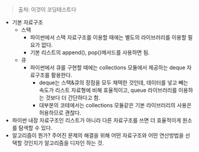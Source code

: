 > 출처: 이것이 코딩테스트다

- 기본 자료구조
  - 스택
    - 파이썬에서 스택 자료구조를 이용할 때에는 별도의 라이브러리를 이용할 필요가 없다.
    - 기본 리스트의 append(), pop()메서드를 사용하면 됨.
  - 큐
    - 파이썬에서 큐를 구현할 때에는 collections 모듈에서 제공하는 deque 자료구조를 활용한다.
      - deque는 스택&큐의 장점을 모두 채택한 것인데, 데이터를 넣고 빼는 속도가 리스트 자료형에 비해 효율적이고, queue 라이브러리를 이용하는 것보다 더 간단하다고 함.
      - 대부분의 코테에서는 collections 모듈같은 기본 라이브러리의 사용은 허용하므로 괜찮다.
- 파이썬 내장 자료구조인 리스트가 아니라 다른 자료구조를 쓰면 더 효율적이게 원소를 탐색할 수 있다.
- 알고리즘이 뭔가? 주어진 문제의 해결을 위해 어떤 자료구조와 어떤 연산방법을 선택할 것인지가 알고리즘을 디자인 하는 것.
